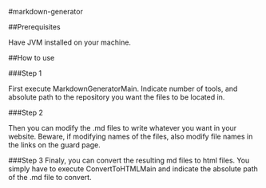 #markdown-generator

##Prerequisites

Have JVM installed on your machine.

##How to use

###Step 1

First execute MarkdownGeneratorMain.
Indicate number of tools, and absolute path to the repository you want the files to be located in.

###Step 2

Then you can modify the .md files to write whatever you want in your website.
Beware, if modifying names of the files, also modify file names in the links on the guard page.

###Step 3
Finaly, you can convert the resulting md files to html files.
You simply have to execute ConvertToHTMLMain and indicate the absolute path of the .md file to convert.